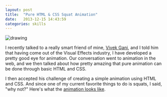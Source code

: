 ```yaml
---
layout: post
title:  "Pure HTML & CSS Squat Animation"
date:   2013-12-15 14:43:59
categories: skills
---
```



![drawing](http://i.imgur.com/AMWZ3gI.jpg)


I recently talked to a really smart friend of mine, [Vivek Gani](http://www.vivekgani.com/bio), and I told him that having come out of the Visual Effects industry, I have developed a pretty good eye for animation.  Our conversation went to animation in the web, and we then talked about how pretty amazing that pure animation can be done through basic HTML and CSS.


I then accepted his challenge of creating a simple animation using HTML and CSS.  And since one of my current favorite things to do is squats, I said, "why not?"  Here's what the [animation looks like](http://codepen.io/antocode/pen/imjkD).